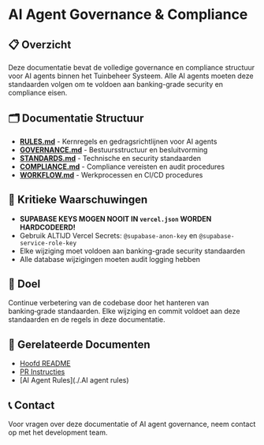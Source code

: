 # AI Agent Governance & Compliance

## 📋 Overzicht

Deze documentatie bevat de volledige governance en compliance structuur voor AI agents binnen het Tuinbeheer Systeem. Alle AI agents moeten deze standaarden volgen om te voldoen aan banking-grade security en compliance eisen.

## 🗂️ Documentatie Structuur

- **[RULES.md](./RULES.md)** - Kernregels en gedragsrichtlijnen voor AI agents
- **[GOVERNANCE.md](./GOVERNANCE.md)** - Bestuursstructuur en besluitvorming
- **[STANDARDS.md](./STANDARDS.md)** - Technische en security standaarden
- **[COMPLIANCE.md](./COMPLIANCE.md)** - Compliance vereisten en audit procedures
- **[WORKFLOW.md](./WORKFLOW.md)** - Werkprocessen en CI/CD procedures

## 🚨 Kritieke Waarschuwingen

- **SUPABASE KEYS MOGEN NOOIT IN `vercel.json` WORDEN HARDCODEERD!**
- Gebruik ALTIJD Vercel Secrets: `@supabase-anon-key` en `@supabase-service-role-key`
- Elke wijziging moet voldoen aan banking-grade security standaarden
- Alle database wijzigingen moeten audit logging hebben

## 🎯 Doel

Continue verbetering van de codebase door het hanteren van banking‑grade standaarden. Elke wijziging en commit voldoet aan deze standaarden en de regels in deze documentatie.

## 🔗 Gerelateerde Documenten

- [Hoofd README](../../README.md)
- [PR Instructies](../development/PR_INSTRUCTIONS.md)
- [AI Agent Rules](./.AI agent rules)

## 📞 Contact

Voor vragen over deze documentatie of AI agent governance, neem contact op met het development team.